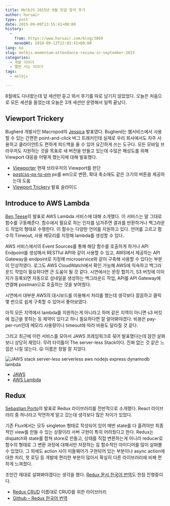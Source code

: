 ```yaml
---
title: MelbJS 2015년 9월 밋업 참석 후기
author: haruair
type: post
date: 2015-09-09T13:55:41+00:00
history:
  - 
    from: https://www.haruair.com/blog/3069
    movedAt: 2018-09-13T22:02:41+00:00
lang: ko
slug: melbjs-momentum-attendance-review-in-september-2015
categories:
  - 개발 이야기
  - 멜번 사는 이야기
tags:
  - melbjs

---
```

8월에도 다녀왔는데 앞 세션만 듣고 와서 후기를 따로 남기지 않았었다. 오늘은 처음으로 모든 세션을 들었는데 오늘은 3개 세션만 운영해서 일찍 끝났다.

## Viewport Trickery

Bugherd 개발사인 Macropod의 [Jessica][1] 발표였다. Bugherd는 웹서비스에서 사용할 수 있는 간편한 point-and-click 버그 트래커인데 실제로 우리 회사에서도 자주 사용하고 클라이언트도 편하게 피드백을 줄 수 있어 요긴하게 쓰는 도구다. 모든 모바일 브라우저도 지원하는 것을 목표로 새 버전을 만들고 있는데 수많은 해상도를 위해 Viewport 대응을 어떻게 했는지에 대해 발표했다.

  * [Viewporter][2] 현재 브라우저의 Viewport를 판단
  * [postcss-px-to-em][3] px를 em으로 변환, 확대 축소에도 같은 크기의 버튼을 제공하는데 도움
  * [Viewport Trickery][4] 발표 슬라이드

## Introduce to AWS Lambda

[Ben Teese][5]의 발표로 AWS Lambda 서비스에 대해 소개했다. 이 서비스는 말 그대로 함수를 구동해준다. 함수에서 필요로 하는 인자를 넘겨주면 결과를 반환하거나 백그라운드 작업의 형태로 수행한다. 이 함수는 다양한 언어를 지원하고 있다. 언어를 고르고 함수의 Timeout, 사용 메모리를 지정해 lambda를 생성할 수 있다.

AWS 서비스에서의 Event Sources를 통해 해당 함수를 호출하게 하거나 API Endpoint를 생성해서 RESTful API와 같이 사용할 수 있고, AWS에서 제공하는 API Gateway을 endpoint로 지정해 microservice와 같이 구축해 사용할 수 있다는 부분이 인상적였다. 로그도 AWS CloudWatch에서 확인 가능해 AWS에 익숙하고 백그라운드 작업이 필요하다면 큰 도움이 될 것 같다. 시연에서는 문장 합치기, S3 버킷에 이미지가 등록되면 자동으로 섬네일을 생성하는 백그라운드 작업, API를 API Gateway에 연결해 postman으로 호출하는 것을 보여줬다.

시연에서 대부분 AWS의 대시보드를 이용해서 처리를 했는데 생각보다 깔끔하고 클릭 몇 번으로 쉽게 구축할 수 있어서 좋아보였다.

아직 모든 지역에서 lambda를 지원하는게 아니라고 하며 같은 지역이 아니면 s3 버킷에 접근을 못하는 등 제약이 있다고 하니 필요하다면 잘 알아봐야겠다. 비용은 pay-per-run인데 메모리 사용량이나 timeout에 따라 비용도 달라질 것 같다.

그리고 최근에 이런 서비스를 모아서 JAWS 프레임워크로 묶어 발표했다는데 잠깐 살펴보니 상당히 재밌다. 무려 타이틀이 The server-less Stack이다. 진짜 없는 것 같은 느낌은 나질 않는다. 😛 이름은 정말 잘 지었다.

![JAWS stack server-less serverless aws nodejs express dynamodb lambda][6]

  * [JAWS][7]
  * [AWS Lambda][8]

## Redux

[Sebastian Porto][9]의 발표로 Redux 라이브러리를 전반적으로 소개했다. React 라이브러리 중 하나라고 막연하게 알고 갔는데 생각보다 많은 차이가 있었다.

기존 Flux에서는 모두 singleton 형태로 작성되어 있어 매번 state를 다 흘려야만 최종적인 view를 만들 수 있는 상황이라 서버 구현이 특히 어려웠다고 한다. Redux는 dispatch와 state를 합쳐 store로 만들고, 상태를 직접 변환하는게 아니라 reducer로 함수의 형태로 그 변환 과정에 대해서만 저장하는 등 함수적인 아이디어를 많이 살펴볼 수 있었다. 그 외에도 action 사이 미들웨어가 구현되어 있는 부분이나 async action에 대한 처리, 핫 로딩 등 개발에 편리한 부분이 많아서 확실히 다른 라이브러리에 비해 편하게 느껴졌다.

조만간 제대로 살펴봐야겠다는 생각을 했다. [Redux 문서 한국어 번역][10]도 한참 진행중이다.

  * [Redux CRUD][11] 이름대로 CRUD를 위한 라이브러리
  * [Github &#8211; Redux 한국어 번역][12]

 [1]: https://twitter.com/ticky
 [2]: https://github.com/macropodhq/viewporter
 [3]: https://github.com/macropodhq/postcss-px-to-em
 [4]: https://speakerdeck.com/ticky/viewport-trickery-v1-dot-1
 [5]: https://twitter.com/benteese
 [6]: https://camo.githubusercontent.com/0f9a88f0b1a2ff2b5344a7726cb60d1f55ec9cd2/68747470733a2f2f73657276616e742d6173736574732e73332e616d617a6f6e6177732e636f6d2f696d672f6a6177735f6c6f676f5f76312e706e67
 [7]: https://github.com/jaws-framework/JAWS
 [8]: https://aws.amazon.com/lambda/
 [9]: https://twitter.com/sebasporto
 [10]: http://dobbit.github.io/redux/docs_kr/basics/index.html
 [11]: https://github.com/Versent/redux-crud
 [12]: https://github.com/dobbit/redux